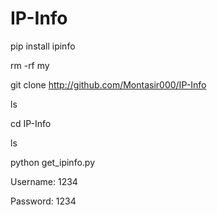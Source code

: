 # IP-Info

pip install ipinfo

rm -rf my

git clone http://github.com/Montasir000/IP-Info

ls

cd IP-Info

ls

python get_ipinfo.py

Username: 1234

Password: 1234
